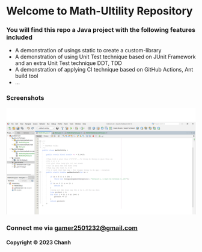 # Welcome to Math-Ultility Repository


### You will find this repo a Java project with the following features included

* A demonstration of usings static to create a custom-library
* A demonstration of using Unit Test technique based on JUnit Framework
and an extra Unit Test technique DDT, TDD
* A demonstration of applying CI technique based on GitHub Actions, Ant build tool
* ...


### Screenshots
![Source code with JUnit](https://github.com/ChanhXaoSa/mathutil-ant/blob/main/screenshots/source_code_with_junit.png)

### Connect me via gamer2501232@gmail.com
#### Copyright &#169; 2023 Chanh